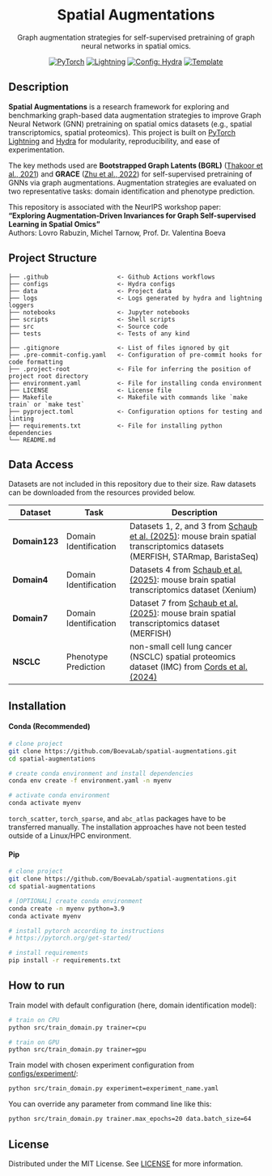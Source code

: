 <div align="center">

# Spatial Augmentations

Graph augmentation strategies for self-supervised pretraining of graph neural networks in spatial omics.

<a href="https://pytorch.org/get-started/locally/"><img alt="PyTorch" src="https://img.shields.io/badge/PyTorch-ee4c2c?logo=pytorch&logoColor=white"></a>
<a href="https://pytorchlightning.ai/"><img alt="Lightning" src="https://img.shields.io/badge/-Lightning-792ee5?logo=pytorchlightning&logoColor=white"></a>
<a href="https://hydra.cc/"><img alt="Config: Hydra" src="https://img.shields.io/badge/Config-Hydra-89b8cd"></a>
<a href="https://github.com/ashleve/lightning-hydra-template"><img alt="Template" src="https://img.shields.io/badge/-Lightning--Hydra--Template-017F2F?style=flat&logo=github&labelColor=gray"></a><br>

</div>

## Description

**Spatial Augmentations** is a research framework for exploring and benchmarking graph-based data augmentation strategies to improve Graph Neural Network (GNN) pretraining on spatial omics datasets (e.g., spatial transcriptomics, spatial proteomics). This project is built on [PyTorch Lightning](https://lightning.ai/) and [Hydra](https://hydra.cc/) for modularity, reproducibility, and ease of experimentation.

The key methods used are **Bootstrapped Graph Latents (BGRL)** ([Thakoor et al., 2021](https://arxiv.org/abs/2102.06514)) and **GRACE** ([Zhu et al., 2022](https://arxiv.org/abs/2006.04131)) for self-supervised pretraining of GNNs via graph augmentations. Augmentation strategies are evaluated on two representative tasks: domain identification and phenotype prediction.

This repository is associated with the NeurIPS workshop paper:\
**“Exploring Augmentation-Driven Invariances for Graph Self-supervised Learning in Spatial Omics”**\
Authors: Lovro Rabuzin, Michel Tarnow, Prof. Dr. Valentina Boeva

## Project Structure

```
├── .github                   <- Github Actions workflows
├── configs                   <- Hydra configs
├── data                      <- Project data
├── logs                      <- Logs generated by hydra and lightning loggers
├── notebooks                 <- Jupyter notebooks
├── scripts                   <- Shell scripts
├── src                       <- Source code
├── tests                     <- Tests of any kind
│
├── .gitignore                <- List of files ignored by git
├── .pre-commit-config.yaml   <- Configuration of pre-commit hooks for code formatting
├── .project-root             <- File for inferring the position of project root directory
├── environment.yaml          <- File for installing conda environment
├── LICENSE                   <- License file
├── Makefile                  <- Makefile with commands like `make train` or `make test`
├── pyproject.toml            <- Configuration options for testing and linting
├── requirements.txt          <- File for installing python dependencies
└── README.md
```

## Data Access

Datasets are not included in this repository due to their size. Raw datasets can be downloaded from the resources provided below.

| Dataset       | Task                  | Description                                                                                                                                                                                         |
| ------------- | --------------------- | --------------------------------------------------------------------------------------------------------------------------------------------------------------------------------------------------- |
| **Domain123** | Domain Identification | Datasets 1, 2, and 3 from [Schaub et al. (2025)](https://academic.oup.com/bioinformatics/article/41/1/btaf005/7945104): mouse brain spatial transcriptomics datasets (MERFISH, STARmap, BaristaSeq) |
| **Domain4**   | Domain Identification | Datasets 4 from [Schaub et al. (2025)](https://academic.oup.com/bioinformatics/article/41/1/btaf005/7945104): mouse brain spatial transcriptomics dataset (Xenium)                                  |
| **Domain7**   | Domain Identification | Dataset 7 from [Schaub et al. (2025)](https://academic.oup.com/bioinformatics/article/41/1/btaf005/7945104): mouse brain spatial transcriptomics dataset (MERFISH)                                  |
| **NSCLC**     | Phenotype Prediction  | non-small cell lung cancer (NSCLC) spatial proteomics dataset (IMC) from [Cords et al. (2024)](<https://www.cell.com/cancer-cell/fulltext/S1535-6108(23)00449-X>)                                   |

## Installation

#### Conda (Recommended)

```bash
# clone project
git clone https://github.com/BoevaLab/spatial-augmentations.git
cd spatial-augmentations

# create conda environment and install dependencies
conda env create -f environment.yaml -n myenv

# activate conda environment
conda activate myenv
```
`torch_scatter`, `torch_sparse`, and `abc_atlas` packages have to be transferred manually. The installation approaches have not been tested outside of a Linux/HPC environment. 

#### Pip

```bash
# clone project
git clone https://github.com/BoevaLab/spatial-augmentations.git
cd spatial-augmentations

# [OPTIONAL] create conda environment
conda create -n myenv python=3.9
conda activate myenv

# install pytorch according to instructions
# https://pytorch.org/get-started/

# install requirements
pip install -r requirements.txt
```

## How to run

Train model with default configuration (here, domain identification model):

```bash
# train on CPU
python src/train_domain.py trainer=cpu

# train on GPU
python src/train_domain.py trainer=gpu
```

Train model with chosen experiment configuration from [configs/experiment/](configs/experiment/):

```bash
python src/train_domain.py experiment=experiment_name.yaml
```

You can override any parameter from command line like this:

```bash
python src/train_domain.py trainer.max_epochs=20 data.batch_size=64
```

## License

Distributed under the MIT License. See [LICENSE](./LICENSE) for more information.

